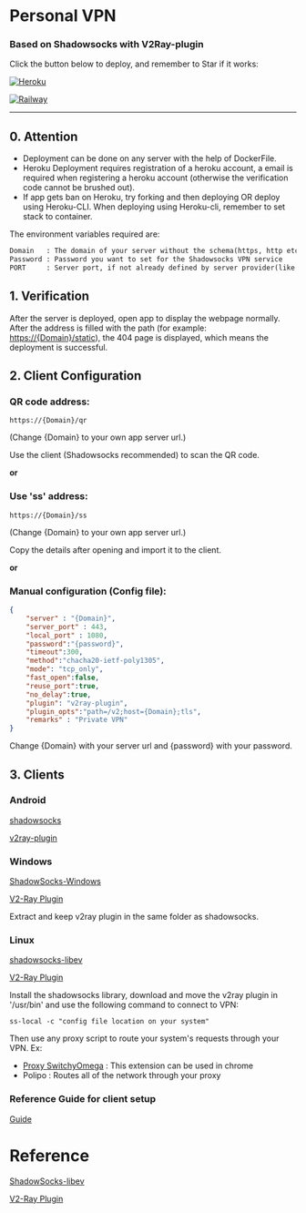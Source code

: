 # Personal VPN
### Based on Shadowsocks with V2Ray-plugin

Click the button below to deploy, and remember to Star if it works:

[![Heroku](https://www.herokucdn.com/deploy/button.png)](https://heroku.com/deploy?template=https://github.com/aditya-shri/VPN)

[![Railway](https://railway.app/button.svg)](https://railway.app/new/template/zN4vrb)

---

## 0. Attention

- Deployment can be done on any server with the help of DockerFile. 
- Heroku Deployment requires registration of a heroku account, a email is required when registering a heroku account (otherwise the verification code cannot be brushed out). 
- If app gets ban on Heroku, try forking and then deploying OR deploy using Heroku-CLI. When deploying using Heroku-cli, remember to set stack to container.

The environment variables required are:
```txt
Domain   : The domain of your server without the schema(https, http etc). Ex: test.com, not https://test.com
Password : Password you want to set for the Shadowsocks VPN service
PORT	 : Server port, if not already defined by server provider(like Heroku,Railway provides)
```

## 1. Verification

After the server is deployed, open app to display the webpage normally. After the address is filled with the path (for example: <https://{Domain}/static>), the 404 page is displayed, which means the deployment is successful.

## 2. Client Configuration

### QR code address: 
``` 
https://{Domain}/qr 
```

(Change {Domain} to your own app server url.)

Use the client (Shadowsocks recommended) to scan the QR code.

**or**

### Use 'ss' address: 
```
https://{Domain}/ss
```
(Change {Domain} to your own app server url.)

Copy the details after opening and import it to the client.

**or**

### Manual configuration (Config file):

```json
{
	"server" : "{Domain}",
	"server_port" : 443,
	"local_port" : 1080,
	"password":"{password}",
	"timeout":300,
	"method":"chacha20-ietf-poly1305",
	"mode": "tcp_only",
	"fast_open":false,
	"reuse_port":true,
	"no_delay":true,
	"plugin": "v2ray-plugin",
	"plugin_opts":"path=/v2;host={Domain};tls",
	"remarks" : "Private VPN"
}
```
Change {Domain} with your server url and {password} with your password.

## 3. Clients

### Android 

[shadowsocks](https://play.google.com/store/apps/details?id=com.github.shadowsocks&hl=en_IN&gl=US)

[v2ray-plugin](https://play.google.com/store/apps/details?id=com.github.shadowsocks.plugin.v2ray)

### Windows

[ShadowSocks-Windows](https://github.com/shadowsocks/shadowsocks-windows/releases/download/4.4.1.0/Shadowsocks-4.4.1.0.zip)

[V2-Ray Plugin](https://github.com/shadowsocks/v2ray-plugin/releases/download/v1.3.1/v2ray-plugin-windows-amd64-v1.3.1.tar.gz)

Extract and keep v2ray plugin in the same folder as shadowsocks.

### Linux

[shadowsocks-libev](https://github.com/shadowsocks/shadowsocks-libev)

[V2-Ray Plugin](https://github.com/shadowsocks/v2ray-plugin/releases/download/v1.3.1/v2ray-plugin-linux-amd64-v1.3.1.tar.gz)

Install the shadowsocks library, download and move the v2ray plugin in '/usr/bin' and use the following command to connect to VPN:
```
ss-local -c "config file location on your system"
```
Then use any proxy script to route your system's requests through your VPN.
Ex:
- [Proxy SwitchyOmega](https://chrome.google.com/webstore/detail/proxy-switchyomega/padekgcemlokbadohgkifijomclgjgif?hl=en) : This extension can be used in chrome
- Polipo : Routes all of the network through your proxy

### Reference Guide for client setup
[Guide](https://zhaorengui.github.io/network/software/2018/08/10/shadowsocks-switchyOmega-en/)

# Reference

[ShadowSocks-libev](https://hub.docker.com/r/shadowsocks/shadowsocks-libev)

[V2-Ray Plugin](https://github.com/shadowsocks/v2ray-plugin)
